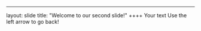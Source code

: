 ---
layout: slide
title: "Welcome to our second slide!"
++++
Your text
Use the left arrow to go back!
